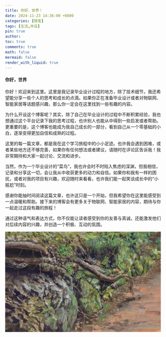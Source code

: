```yaml
---
title: 你好，世界！
date: 2024-11-23 14:36:00 +0800
categories: [随笔]
tags: [生活,毕设]
pin: true
author: 
toc: true
comments: true
math: false
mermaid: false
render_with_liquid: true
---
```


#### 你好，世界
你好！欢迎来到这里。这里是我记录毕业设计过程的地方，除了技术细节，我还希望能分享一些个人的思考和成长的点滴。如果你正在准备毕业设计或者对物联网、智能家居等话题感兴趣，那么你一定会在这里找到一些有趣的内容。

为什么开设这个博客呢？其实，除了自己在毕业设计的过程中不断积累经验，我也想通过这个平台记录下我的思考过程，也许别人也能从中得到一些启发或者帮助。更重要的是，这个博客也能成为我自己成长的一部分，看到自己从一个零基础的小白，逐渐变得更加自信和成熟的过程。

这里的每一篇文章，都是我在这个学习旅程中的小小足迹。也许我会遇到困难，或者某些地方还不够完善，如果你有任何想法或者建议，请随时在评论区告诉我！我非常期待和大家一起讨论、交流和进步。

当然，作为一个毕业设计的“菜鸟”，我也许会时不时陷入焦虑的深渊，但我相信，记录和分享这一切，会让我从中收获更多的动力和自信。如果你和我有一样的困扰，或者对我的项目有兴趣，欢迎随时来看看，也许我们能一起笑谈成长中的“小尴尬”时刻。

感谢你能抽时间阅读这篇文章，也许这只是一个开始，但我希望你在这里能感受到一点温暖和帮助。接下来的博客会有更多关于物联网、智能家居的内容，期待与你一起走过这段有趣的旅程！

通过这种语气和表达方式，你不仅能让读者感受到你的友善与真诚，还能激发他们对后续内容的兴趣，并创造一个积极、互动的氛围。



  ![scenery](/assets/blog_res/2022-05-21-hello-world/scenery.jpg)
